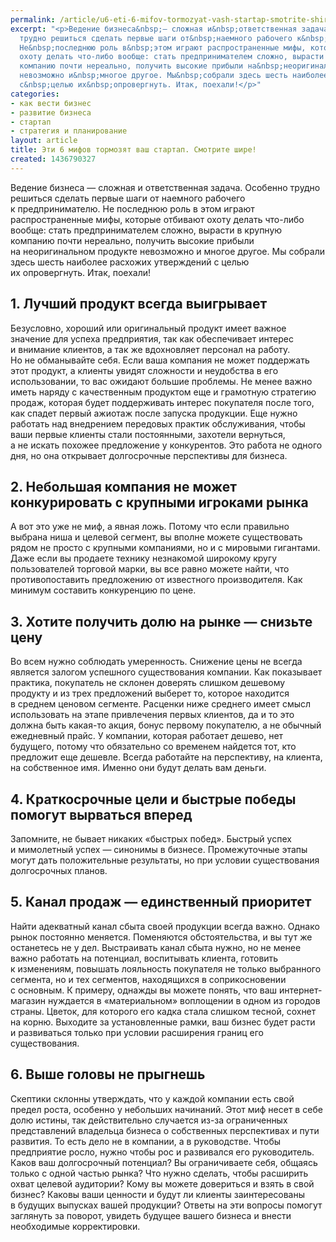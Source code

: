 ```yaml
---
permalink: /article/u6-eti-6-mifov-tormozyat-vash-startap-smotrite-shire
excerpt: "<p>Ведение бизнеса&nbsp;— сложная и&nbsp;ответственная задача. Особенно
  трудно решиться сделать первые шаги от&nbsp;наемного рабочего к&nbsp;предпринимателю.
  Не&nbsp;последнюю роль в&nbsp;этом играют распространенные мифы, которые отбивают
  охоту делать что-либо вообще: стать предпринимателем сложно, вырасти в&nbsp;крупную
  компанию почти нереально, получить высокие прибыли на&nbsp;неоригинальном продукте
  невозможно и&nbsp;многое другое. Мы&nbsp;собрали здесь шесть наиболее расхожих утверждений
  с&nbsp;целью их&nbsp;опровергнуть. Итак, поехали!</p>"
categories:
- как вести бизнес
- развитие бизнеса
- стартап
- стратегия и планирование
layout: article
title: Эти 6 мифов тормозят ваш стартап. Смотрите шире!
created: 1436790327
---
```

<p>Ведение бизнеса&nbsp;— сложная и&nbsp;ответственная задача. Особенно трудно решиться сделать первые шаги от&nbsp;наемного рабочего к&nbsp;предпринимателю. Не&nbsp;последнюю роль в&nbsp;этом играют распространенные мифы, которые отбивают охоту делать что-либо вообще: стать предпринимателем сложно, вырасти в&nbsp;крупную компанию почти нереально, получить высокие прибыли на&nbsp;неоригинальном продукте невозможно и&nbsp;многое другое. Мы&nbsp;собрали здесь шесть наиболее расхожих утверждений с&nbsp;целью их&nbsp;опровергнуть. Итак, поехали!</p>
<h2>1. Лучший продукт всегда выигрывает</h2>
<p>Безусловно, хороший или оригинальный продукт имеет важное значение для успеха предприятия, так как обеспечивает интерес и&nbsp;внимание клиентов, а&nbsp;так&nbsp;же вдохновляет персонал на&nbsp;работу. Но&nbsp;не&nbsp;обманывайте себя. Если ваша компания не&nbsp;может поддержать этот продукт, а&nbsp;клиенты увидят сложности и&nbsp;неудобства в&nbsp;его использовании, то&nbsp;вас ожидают большие проблемы. Не&nbsp;менее важно иметь наряду с&nbsp;качественным продуктом еще и&nbsp;грамотную стратегию продаж, которая будет поддерживать интерес покупателя после того, как спадет первый ажиотаж после запуска продукции. Еще нужно работать над внедрением передовых практик обслуживания, чтобы ваши первые клиенты стали постоянными, захотели вернуться, а&nbsp;не&nbsp;искать похожее предложение у&nbsp;конкурентов. Это работа не&nbsp;одного дня, но&nbsp;она открывает долгосрочные перспективы для бизнеса.</p>
<h2>2. Небольшая компания не&nbsp;может конкурировать с&nbsp;крупными игроками рынка</h2>
<p>А&nbsp;вот это уже не&nbsp;миф, а&nbsp;явная ложь. Потому что если правильно выбрана ниша и&nbsp;целевой сегмент, вы&nbsp;вполне можете существовать рядом не&nbsp;просто с&nbsp;крупными компаниями, но&nbsp;и&nbsp;с&nbsp;мировыми гигантами. Даже если вы&nbsp;продаете технику незнакомой широкому кругу пользователей торговой марки, вы&nbsp;все равно можете найти, что противопоставить предложению от&nbsp;известного производителя. Как минимум составить конкуренцию по&nbsp;цене.</p>
<h2>3. Хотите получить долю на&nbsp;рынке&nbsp;— снизьте цену</h2>
<p>Во&nbsp;всем нужно соблюдать умеренность. Снижение цены не&nbsp;всегда является залогом успешного существования компании. Как показывает практика, покупатель не&nbsp;склонен доверять слишком дешевому продукту и&nbsp;из&nbsp;трех предложений выберет&nbsp;то, которое находится в&nbsp;среднем ценовом сегменте. Расценки ниже среднего имеет смысл использовать на&nbsp;этапе привлечения первых клиентов, да&nbsp;и&nbsp;то&nbsp;это должна быть какая-то акция, бонус первому покупателю, а&nbsp;не&nbsp;обычный ежедневный прайс. У&nbsp;компании, которая работает дешево, нет будущего, потому что обязательно со&nbsp;временем найдется тот, кто предложит еще дешевле. Всегда работайте на&nbsp;перспективу, на&nbsp;клиента, на&nbsp;собственное имя. Именно они будут делать вам деньги.</p>
<h2>4. Краткосрочные цели и&nbsp;быстрые победы помогут вырваться вперед</h2>
<p>Запомните, не&nbsp;бывает никаких «быстрых побед». Быстрый успех и&nbsp;мимолетный успех&nbsp;— синонимы в&nbsp;бизнесе. Промежуточные этапы могут дать положительные результаты, но&nbsp;при условии существования долгосрочных планов. </p>
<h2>5. Канал продаж&nbsp;— единственный приоритет</h2>
<p>Найти адекватный канал сбыта своей продукции всегда важно. Однако рынок постоянно меняется. Поменяются обстоятельства, и&nbsp;вы&nbsp;тут&nbsp;же останетесь не&nbsp;у&nbsp;дел. Выстраивать канал сбыта нужно, но&nbsp;не&nbsp;менее важно работать на&nbsp;потенциал, воспитывать клиента, готовить к&nbsp;изменениям, повышать лояльность покупателя не&nbsp;только выбранного сегмента, но&nbsp;и&nbsp;тех сегментов, находящихся в&nbsp;соприкосновении с&nbsp;основным. К&nbsp;примеру, однажды вы&nbsp;можете понять, что ваш интернет-магазин нуждается в&nbsp;«материальном» воплощении в&nbsp;одном из&nbsp;городов страны. Цветок, для которого его кадка стала слишком тесной, сохнет на&nbsp;корню. Выходите за&nbsp;установленные рамки, ваш бизнес будет расти и&nbsp;развиваться только при условии расширения границ его существования. </p>
<h2>6. Выше головы не&nbsp;прыгнешь</h2>
<p>Скептики склонны утверждать, что у&nbsp;каждой компании есть свой предел роста, особенно у&nbsp;небольших начинаний. Этот миф несет в&nbsp;себе долю истины, так действительно случается из-за ограниченных представлений владельца бизнеса о&nbsp;собственных перспективах и&nbsp;пути развития. То&nbsp;есть дело не&nbsp;в&nbsp;компании, а&nbsp;в&nbsp;руководстве. Чтобы предприятие росло, нужно чтобы рос и&nbsp;развивался его руководитель. Каков ваш долгосрочный потенциал? Вы&nbsp;ограничиваете себя, общаясь только с&nbsp;одной частью рынка? Что нужно сделать, чтобы расширить охват целевой аудитории? Кому вы&nbsp;можете довериться и&nbsp;взять в&nbsp;свой бизнес? Каковы ваши ценности и&nbsp;будут&nbsp;ли клиенты заинтересованы в&nbsp;будущих выпусках вашей продукции? Ответы на&nbsp;эти вопросы помогут заглянуть за&nbsp;поворот, увидеть будущее вашего бизнеса и&nbsp;внести необходимые корректировки.</p>
